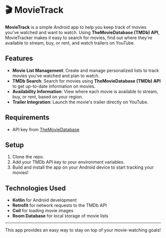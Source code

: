 # 🎬 MovieTrack

**MovieTrack** is a simple Android app to help you keep track of movies you've watched and want to watch. Using **TheMovieDatabase (TMDb) API**, MovieTracker makes it easy to search for movies, find out where they're available to stream, buy, or rent, and watch trailers on YouTube.

## Features

- **Movie List Management**: Create and manage personalized lists to track movies you’ve watched and plan to watch.
- **TMDb Search**: Search for movies using **TheMovieDatabase (TMDb) API** to get up-to-date information on movies.
- **Availability Information**: View where each movie is available to stream, buy, or rent, based on your region.
- **Trailer Integration**: Launch the movie's trailer directly on YouTube.

## Requirements

- API key from [TheMovieDatabase](https://www.themoviedb.org/documentation/api)

## Setup

1. Clone the repo.
2. Add your TMDb API key to your environment variables.
3. Build and install the app on your Android device to start tracking your movies!

## Technologies Used

- **Kotlin** for Android development
- **Retrofit** for network requests to the TMDb API
- **Coil** for loading movie images
- **Room Database** for local storage of movie lists

---

This app provides an easy way to stay on top of your movie-watching goals!

